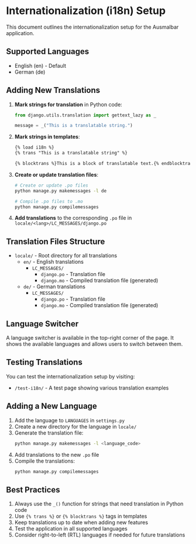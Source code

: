 # Internationalization (i18n) Setup

This document outlines the internationalization setup for the Ausmalbar application.

## Supported Languages

- English (en) - Default
- German (de)

## Adding New Translations

1. **Mark strings for translation** in Python code:
   ```python
   from django.utils.translation import gettext_lazy as _
   
   message = _("This is a translatable string.")
   ```

2. **Mark strings in templates**:
   ```html
   {% load i18n %}
   {% trans "This is a translatable string" %}
   
   {% blocktrans %}This is a block of translatable text.{% endblocktrans %}
   ```

3. **Create or update translation files**:
   ```bash
   # Create or update .po files
   python manage.py makemessages -l de
   
   # Compile .po files to .mo
   python manage.py compilemessages
   ```

4. **Add translations** to the corresponding `.po` file in `locale/<lang>/LC_MESSAGES/django.po`

## Translation Files Structure

- `locale/` - Root directory for all translations
  - `en/` - English translations
    - `LC_MESSAGES/`
      - `django.po` - Translation file
      - `django.mo` - Compiled translation file (generated)
  - `de/` - German translations
    - `LC_MESSAGES/`
      - `django.po` - Translation file
      - `django.mo` - Compiled translation file (generated)

## Language Switcher

A language switcher is available in the top-right corner of the page. It shows the available languages and allows users to switch between them.

## Testing Translations

You can test the internationalization setup by visiting:
- `/test-i18n/` - A test page showing various translation examples

## Adding a New Language

1. Add the language to `LANGUAGES` in `settings.py`
2. Create a new directory for the language in `locale/`
3. Generate the translation file:
   ```bash
   python manage.py makemessages -l <language_code>
   ```
4. Add translations to the new `.po` file
5. Compile the translations:
   ```bash
   python manage.py compilemessages
   ```

## Best Practices

1. Always use the `_()` function for strings that need translation in Python code
2. Use `{% trans %}` or `{% blocktrans %}` tags in templates
3. Keep translations up to date when adding new features
4. Test the application in all supported languages
5. Consider right-to-left (RTL) languages if needed for future translations
